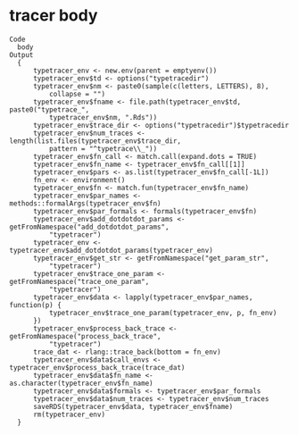 # tracer body

    Code
      body
    Output
      {
          typetracer_env <- new.env(parent = emptyenv())
          typetracer_env$td <- options("typetracedir")
          typetracer_env$nm <- paste0(sample(c(letters, LETTERS), 8), 
              collapse = "")
          typetracer_env$fname <- file.path(typetracer_env$td, paste0("typetrace_", 
              typetracer_env$nm, ".Rds"))
          typetracer_env$trace_dir <- options("typetracedir")$typetracedir
          typetracer_env$num_traces <- length(list.files(typetracer_env$trace_dir, 
              pattern = "^typetrace\\_"))
          typetracer_env$fn_call <- match.call(expand.dots = TRUE)
          typetracer_env$fn_name <- typetracer_env$fn_call[[1]]
          typetracer_env$pars <- as.list(typetracer_env$fn_call[-1L])
          fn_env <- environment()
          typetracer_env$fn <- match.fun(typetracer_env$fn_name)
          typetracer_env$par_names <- methods::formalArgs(typetracer_env$fn)
          typetracer_env$par_formals <- formals(typetracer_env$fn)
          typetracer_env$add_dotdotdot_params <- getFromNamespace("add_dotdotdot_params", 
              "typetracer")
          typetracer_env <- typetracer_env$add_dotdotdot_params(typetracer_env)
          typetracer_env$get_str <- getFromNamespace("get_param_str", 
              "typetracer")
          typetracer_env$trace_one_param <- getFromNamespace("trace_one_param", 
              "typetracer")
          typetracer_env$data <- lapply(typetracer_env$par_names, function(p) {
              typetracer_env$trace_one_param(typetracer_env, p, fn_env)
          })
          typetracer_env$process_back_trace <- getFromNamespace("process_back_trace", 
              "typetracer")
          trace_dat <- rlang::trace_back(bottom = fn_env)
          typetracer_env$data$call_envs <- typetracer_env$process_back_trace(trace_dat)
          typetracer_env$data$fn_name <- as.character(typetracer_env$fn_name)
          typetracer_env$data$formals <- typetracer_env$par_formals
          typetracer_env$data$num_traces <- typetracer_env$num_traces
          saveRDS(typetracer_env$data, typetracer_env$fname)
          rm(typetracer_env)
      }

